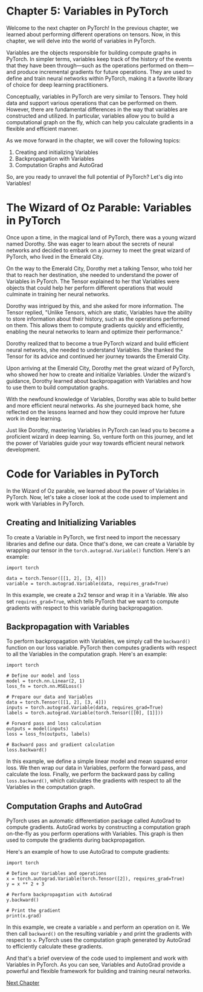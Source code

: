 # Chapter 5: Variables in PyTorch

Welcome to the next chapter on PyTorch! In the previous chapter, we learned about performing different operations on tensors. Now, in this chapter, we will delve into the world of variables in PyTorch. 

Variables are the objects responsible for building compute graphs in PyTorch. In simpler terms, variables keep track of the history of the events that they have been through—such as the operations performed on them—and produce incremental gradients for future operations. They are used to define and train neural networks within PyTorch, making it a favorite library of choice for deep learning practitioners. 

Conceptually, variables in PyTorch are very similar to Tensors. They hold data and support various operations that can be performed on them. However, there are fundamental differences in the way that variables are constructed and utilized. In particular, variables allow you to build a computational graph on the fly, which can help you calculate gradients in a flexible and efficient manner.

As we move forward in the chapter, we will cover the following topics:

1. Creating and initializing Variables 
2. Backpropagation with Variables
3. Computation Graphs and AutoGrad

So, are you ready to unravel the full potential of PyTorch? Let's dig into Variables!
# The Wizard of Oz Parable: Variables in PyTorch

Once upon a time, in the magical land of PyTorch, there was a young wizard named Dorothy. She was eager to learn about the secrets of neural networks and decided to embark on a journey to meet the great wizard of PyTorch, who lived in the Emerald City.

On the way to the Emerald City, Dorothy met a talking Tensor, who told her that to reach her destination, she needed to understand the power of Variables in PyTorch. The Tensor explained to her that Variables were objects that could help her perform different operations that would culminate in training her neural networks.

Dorothy was intrigued by this, and she asked for more information. The Tensor replied, "Unlike Tensors, which are static, Variables have the ability to store information about their history, such as the operations performed on them. This allows them to compute gradients quickly and efficiently, enabling the neural networks to learn and optimize their performance."

Dorothy realized that to become a true PyTorch wizard and build efficient neural networks, she needed to understand Variables. She thanked the Tensor for its advice and continued her journey towards the Emerald City.

Upon arriving at the Emerald City, Dorothy met the great wizard of PyTorch, who showed her how to create and initialize Variables. Under the wizard's guidance, Dorothy learned about backpropagation with Variables and how to use them to build computation graphs.

With the newfound knowledge of Variables, Dorothy was able to build better and more efficient neural networks. As she journeyed back home, she reflected on the lessons learned and how they could improve her future work in deep learning.

Just like Dorothy, mastering Variables in PyTorch can lead you to become a proficient wizard in deep learning. So, venture forth on this journey, and let the power of Variables guide your way towards efficient neural network development.
# Code for Variables in PyTorch

In the Wizard of Oz parable, we learned about the power of Variables in PyTorch. Now, let's take a closer look at the code used to implement and work with Variables in PyTorch.

## Creating and Initializing Variables

To create a Variable in PyTorch, we first need to import the necessary libraries and define our data. Once that's done, we can create a Variable by wrapping our tensor in the `torch.autograd.Variable()` function. Here's an example:

```
import torch

data = torch.Tensor([[1, 2], [3, 4]])
variable = torch.autograd.Variable(data, requires_grad=True)
```

In this example, we create a 2x2 tensor and wrap it in a Variable. We also set `requires_grad=True`, which tells PyTorch that we want to compute gradients with respect to this variable during backpropagation.

## Backpropagation with Variables

To perform backpropagation with Variables, we simply call the `backward()` function on our loss variable. PyTorch then computes gradients with respect to all the Variables in the computation graph. Here's an example:

```
import torch

# Define our model and loss
model = torch.nn.Linear(2, 1)
loss_fn = torch.nn.MSELoss()

# Prepare our data and Variables
data = torch.Tensor([[1, 2], [3, 4]])
inputs = torch.autograd.Variable(data, requires_grad=True)
labels = torch.autograd.Variable(torch.Tensor([[0], [1]]))

# Forward pass and loss calculation
outputs = model(inputs)
loss = loss_fn(outputs, labels)

# Backward pass and gradient calculation
loss.backward()
```

In this example, we define a simple linear model and mean squared error loss. We then wrap our data in Variables, perform the forward pass, and calculate the loss. Finally, we perform the backward pass by calling `loss.backward()`, which calculates the gradients with respect to all the Variables in the computation graph.

## Computation Graphs and AutoGrad

PyTorch uses an automatic differentiation package called AutoGrad to compute gradients. AutoGrad works by constructing a computation graph on-the-fly as you perform operations with Variables. This graph is then used to compute the gradients during backpropagation.

Here's an example of how to use AutoGrad to compute gradients:

```
import torch

# Define our Variables and operations
x = torch.autograd.Variable(torch.Tensor([2]), requires_grad=True)
y = x ** 2 + 3

# Perform backpropagation with AutoGrad
y.backward()

# Print the gradient
print(x.grad)
```

In this example, we create a variable `x` and perform an operation on it. We then call `backward()` on the resulting variable `y` and print the gradients with respect to `x`. PyTorch uses the computation graph generated by AutoGrad to efficiently calculate these gradients.

And that's a brief overview of the code used to implement and work with Variables in PyTorch. As you can see, Variables and AutoGrad provide a powerful and flexible framework for building and training neural networks.


[Next Chapter](06_Chapter06.md)